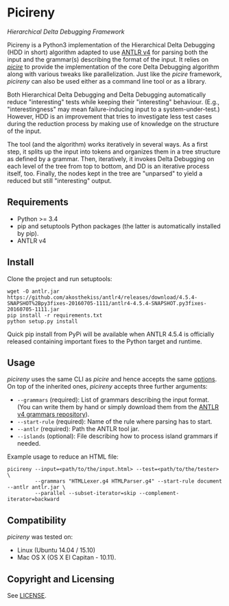 # Picireny
_Hierarchical Delta Debugging Framework_

Picireny is a Python3 implementation of the Hierarchical Delta Debugging
(HDD in short) algorithm adapted to use [ANTLR v4](http://www.antlr.org/)
for parsing both the input and the grammar(s) describing the format of
the input. It relies on [*picire*](https://github.com/renatahodovan/picire)
to provide the implementation of the core Delta Debugging algorithm along
with various tweaks like parallelization. Just like the *picire* framework,
*picireny* can also be used either as a command line tool or as a library.

Both Hierarchical Delta Debugging and Delta Debugging automatically reduce
"interesting" tests while keeping their "interesting" behaviour. (E.g.,
"interestingness" may mean failure-inducing input to a system-under-test.)
However, HDD is an improvement that tries to investigate less test cases during
the reduction process by making use of knowledge on the structure of the input.

The tool (and the algorithm) works iteratively in several ways. As a first
step, it splits up the input into tokens and organizes them in a tree structure
as defined by a grammar. Then, iteratively, it invokes Delta Debugging on each
level of the tree from top to bottom, and DD is an iterative process itself,
too. Finally, the nodes kept in the tree are "unparsed" to yield a reduced but
still "interesting" output.


## Requirements

* Python >= 3.4
* pip and setuptools Python packages (the latter is automatically installed by
  pip).
* ANTLR v4


## Install

Clone the project and run setuptools:

    wget -O antlr.jar https://github.com/akosthekiss/antlr4/releases/download/4.5.4-SNAPSHOT%2Bpy3fixes-20160705-1111/antlr4-4.5.4-SNAPSHOT.py3fixes-20160705-1111.jar
    pip install -r requirements.txt
    python setup.py install

Quick pip install from PyPi will be available when ANTLR 4.5.4 is officially
released containing important fixes to the Python target and runtime.

## Usage

*picireny* uses the same CLI as *picire* and hence accepts the same
[options](https://github.com/renatahodovan/picire/blob/master/README.md#usage).
On top of the inherited ones, *picireny* accepts three further arguments:

* `--grammars` (required): List of grammars describing the input format. (You
  can write them by hand or simply download them from the [ANTLR v4 grammars
  repository](https://github.com/antlr/grammars-v4)).
* `--start-rule` (required): Name of the rule where parsing has to start.
* `--antlr` (required): Path the ANTLR tool jar.
* `--islands` (optional): File describing how to process island grammars if
  needed.

Example usage to reduce an HTML file:

    picireny --input=<path/to/the/input.html> --test=<path/to/the/tester> \
             --grammars "HTMLLexer.g4 HTMLParser.g4" --start-rule document --antlr antlr.jar \
             --parallel --subset-iterator=skip --complement-iterator=backward

## Compatibility

*picireny* was tested on:

* Linux (Ubuntu 14.04 / 15.10)
* Mac OS X (OS X El Capitan - 10.11).


## Copyright and Licensing

See [LICENSE](LICENSE.md).
